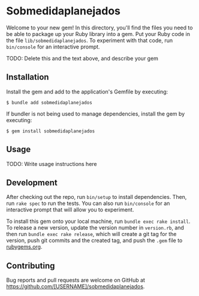 # Sobmedidaplanejados

Welcome to your new gem! In this directory, you'll find the files you need to be able to package up your Ruby library into a gem. Put your Ruby code in the file `lib/sobmedidaplanejados`. To experiment with that code, run `bin/console` for an interactive prompt.

TODO: Delete this and the text above, and describe your gem

## Installation

Install the gem and add to the application's Gemfile by executing:

    $ bundle add sobmedidaplanejados

If bundler is not being used to manage dependencies, install the gem by executing:

    $ gem install sobmedidaplanejados

## Usage

TODO: Write usage instructions here

## Development

After checking out the repo, run `bin/setup` to install dependencies. Then, run `rake spec` to run the tests. You can also run `bin/console` for an interactive prompt that will allow you to experiment.

To install this gem onto your local machine, run `bundle exec rake install`. To release a new version, update the version number in `version.rb`, and then run `bundle exec rake release`, which will create a git tag for the version, push git commits and the created tag, and push the `.gem` file to [rubygems.org](https://rubygems.org).

## Contributing

Bug reports and pull requests are welcome on GitHub at https://github.com/[USERNAME]/sobmedidaplanejados.
